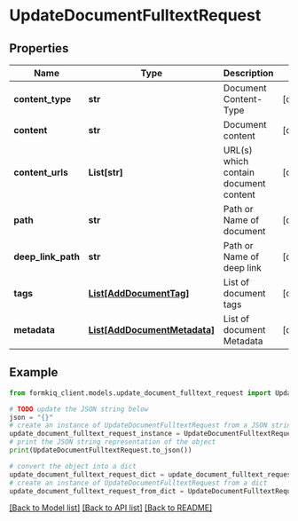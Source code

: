 # UpdateDocumentFulltextRequest


## Properties

Name | Type | Description | Notes
------------ | ------------- | ------------- | -------------
**content_type** | **str** | Document Content-Type | [optional] 
**content** | **str** | Document content | [optional] 
**content_urls** | **List[str]** | URL(s) which contain document content | [optional] 
**path** | **str** | Path or Name of document | [optional] 
**deep_link_path** | **str** | Path or Name of deep link | [optional] 
**tags** | [**List[AddDocumentTag]**](AddDocumentTag.md) | List of document tags | [optional] 
**metadata** | [**List[AddDocumentMetadata]**](AddDocumentMetadata.md) | List of document Metadata | [optional] 

## Example

```python
from formkiq_client.models.update_document_fulltext_request import UpdateDocumentFulltextRequest

# TODO update the JSON string below
json = "{}"
# create an instance of UpdateDocumentFulltextRequest from a JSON string
update_document_fulltext_request_instance = UpdateDocumentFulltextRequest.from_json(json)
# print the JSON string representation of the object
print(UpdateDocumentFulltextRequest.to_json())

# convert the object into a dict
update_document_fulltext_request_dict = update_document_fulltext_request_instance.to_dict()
# create an instance of UpdateDocumentFulltextRequest from a dict
update_document_fulltext_request_from_dict = UpdateDocumentFulltextRequest.from_dict(update_document_fulltext_request_dict)
```
[[Back to Model list]](../README.md#documentation-for-models) [[Back to API list]](../README.md#documentation-for-api-endpoints) [[Back to README]](../README.md)


